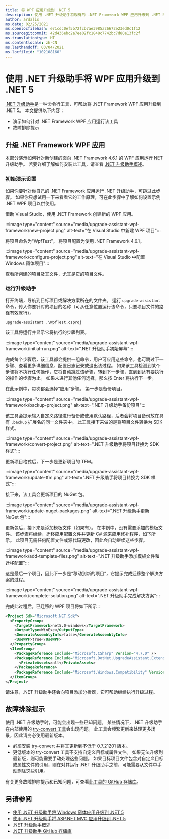```yaml
---
title: 将 WPF 应用升级到 .NET 5
description: 使用 .NET 升级助手将现有的 .NET Framework WPF 应用升级到 .NET 5。 .NET 升级助手是一种 CLI 工具，可帮助将应用从 .NET Framework 迁移到 .NET 5。
author: ardalis
ms.date: 02/25/2021
ms.openlocfilehash: e71cdc0ef5b72fcb7ae3985a26672e23ed0c1f12
ms.sourcegitcommit: 42d436ebc2a7ee02fc1848c7742bc7d80e13fc2f
ms.translationtype: HT
ms.contentlocale: zh-CN
ms.lasthandoff: 03/04/2021
ms.locfileid: "102108160"
---
```

# <a name="upgrade-a-wpf-app-to-net-5-with-the-net-upgrade-assistant"></a>使用 .NET 升级助手将 WPF 应用升级到 .NET 5

[.NET 升级助手](upgrade-assistant-overview.md)是一种命令行工具，可帮助将 .NET Framework WPF 应用升级到 .NET 5。 本文提供以下内容：

* 演示如何针对 .NET Framework WPF 应用运行该工具
* 故障排除提示

## <a name="upgrade-net-framework-wpf-apps"></a>升级 .NET Framework WPF 应用

本部分演示如何针对新创建的面向 .NET Framework 4.6.1 的 WPF 应用运行 NET 升级助手。 若要详细了解如何安装此工具，请查看 [.NET 升级助手概述](upgrade-assistant-overview.md)。

### <a name="initial-demo-setup"></a>初始演示设置

如果你要针对你自己的 .NET Framework 应用运行 .NET 升级助手，可跳过此步骤。 如果你只想试用一下来看看它的工作原理，可在此步骤中了解如何设置示例 .NET WPF 项目以供使用。

借助 Visual Studio，使用 .NET Framework 创建新的 WPF 应用。

:::image type="content" source="media/upgrade-assistant-wpf-framework/new-project.png" alt-text="在 Visual Studio 中新建 WPF 项目":::

将项目命名为“WpfTest”。 将项目配置为使用 .NET Framework 4.6.1。

:::image type="content" source="media/upgrade-assistant-wpf-framework/configure-project.png" alt-text="在 Visual Studio 中配置 Windows 窗体项目":::

查看所创建的项目及其文件，尤其是它的项目文件。

### <a name="run-upgrade-assistant"></a>运行升级助手

打开终端，导航到目标项目或解决方案所在的文件夹。 运行 `upgrade-assistant` 命令，传入你要针对的项目的名称（可从任意位置运行该命令，只要项目文件的路径有效就行）。

```console
upgrade-assistant .\WpfTest.csproj
```

该工具将运行并显示它将执行的步骤列表。

:::image type="content" source="media/upgrade-assistant-wpf-framework/initial-run.png" alt-text=".NET 升级助手初始屏幕":::

完成每个步骤后，该工具都会提供一组命令，用户可应用这些命令，也可跳过下一步骤、查看更多详细信息、配置日志记录或退出该过程。 如果该工具检测到某个步骤将不执行任何操作，它将自动跳过该步骤，转到下一步骤，直到到达有要执行的操作的步骤为止。 如果未进行其他任何选择，那么按 Enter 将执行下一步。

在此示例中，每次都会选择“应用”步骤。 第一步是备份项目。

:::image type="content" source="media/upgrade-assistant-wpf-framework/backup-project.png" alt-text=".NET 升级助手备份项目":::

该工具会提示输入自定义路径进行备份或使用默认路径，后者会将项目备份放在具有 `.backup` 扩展名的同一文件夹中。 此工具接下来做的是将项目文件转换为 SDK 样式。

:::image type="content" source="media/upgrade-assistant-wpf-framework/convert-project.png" alt-text=".NET 升级助手将项目转换为 SDK 样式":::

更新项目格式后，下一步是更新项目的 TFM。

:::image type="content" source="media/upgrade-assistant-wpf-framework/update-tfm.png" alt-text=".NET 升级助手将项目转换为 SDK 样式":::

接下来，该工具会更新项目的 NuGet 包。

:::image type="content" source="media/upgrade-assistant-wpf-framework/update-nuget-packages.png" alt-text=".NET 升级助手更新 NuGet 包":::

更新包后，接下来是添加模板文件（如果有）。 在本例中，没有需要添加的模板文件。 该步骤将继续，迁移应用配置文件并更新 C# 源来应用修补程序，如下所示。 此项目无需任何配置文件或源代码更改，因此会自动继续这些步骤。

:::image type="content" source="media/upgrade-assistant-wpf-framework/add-template-files.png" alt-text=".NET 升级助手添加模板文件和迁移配置":::

这是最后一个项目，因此下一步是“移动到新的项目”，它提示完成迁移整个解决方案的过程。

:::image type="content" source="media/upgrade-assistant-wpf-framework/complete-solution.png" alt-text=".NET 升级助手完成解决方案":::

完成此过程后，已迁移的 WPF 项目将如下所示：

```xml
<Project Sdk="Microsoft.NET.Sdk">
  <PropertyGroup>
    <TargetFramework>net5.0-windows</TargetFramework>
    <OutputType>WinExe</OutputType>
    <GenerateAssemblyInfo>false</GenerateAssemblyInfo>
    <UseWPF>true</UseWPF>
  </PropertyGroup>
  <ItemGroup>
    <PackageReference Include="Microsoft.CSharp" Version="4.7.0" />
    <PackageReference Include="Microsoft.DotNet.UpgradeAssistant.Extensions.Default.Analyzers" Version="0.2.211942">
      <PrivateAssets>all</PrivateAssets>
    </PackageReference>
    <PackageReference Include="Microsoft.Windows.Compatibility" Version="5.0.2" />
  </ItemGroup>
</Project>
```

请注意，.NET 升级助手还会向项目添加分析器，它可帮助继续执行升级过程。

## <a name="troubleshooting-tips"></a>故障排除提示

使用 .NET 升级助手时，可能会出现一些已知问题。 某些情况下，.NET 升级助手在内部使用的 [try-convert 工具](https://github.com/dotnet/try-convert)会出现问题。 此工具会频繁更新来处理更多场景，因此请务必使用最新版本。

- 必须安装 try-convert 并将其更新到不低于 0.7.21201 版本。
- 更低版本的 try-convert 工具不支持自定义目标或属性文件。 如果无法升级到最新版，则可能需要手动处理这些问题。 如果目标项目文件包含对自定义目标或属性文件的引用，则在对其运行 .NET 升级助手之前，可能需要从文件中手动删除这些引用。

有关更多故障排除提示和已知问题，可查看[此工具的 GitHub 存储库](https://github.com/dotnet/upgrade-assistant#troubleshooting-common-issues)。

## <a name="see-also"></a>另请参阅

- [使用 .NET 升级助手将 Windows 窗体应用升级到 .NET 5](upgrade-assistant-winforms-framework.md)
- [使用 .NET 升级助手将 ASP.NET MVC 应用升级到 .NET 5](upgrade-assistant-aspnetmvc.md)
- [.NET 升级助手概述](upgrade-assistant-overview.md)
- [.NET 升级助手 GitHub 存储库](https://github.com/dotnet/upgrade-assistant)

